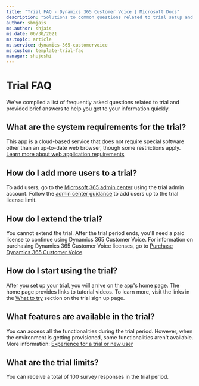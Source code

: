 ```yaml
---  
title: "Trial FAQ - Dynamics 365 Customer Voice | Microsoft Docs"
description: "Solutions to common questions related to trial setup and management."
author: sbmjais
ms.author: shjais
ms.date: 06/30/2021
ms.topic: article
ms.service: dynamics-365-customervoice
ms.custom: template-trial-faq
manager: shujoshi
---
```


# Trial FAQ

We've compiled a list of frequently asked questions related to trial and provided brief answers to help you get to your information quickly.

## What are the system requirements for the trial?

This app is a cloud-based service that does not require special software other than an up-to-date web browser, though some restrictions apply. [Learn more about web application requirements](/power-platform/admin/web-application-requirements)

## How do I add more users to a trial?

To add users, go to the [Microsoft 365 admin center](https://admin.microsoft.com) using the trial admin account. Follow the [admin center guidance](/microsoft-365/admin/add-users/add-users) to add users up to the trial license limit.

## How do I extend the trial?

You cannot extend the trial. After the trial period ends, you'll need a paid license to continue using Dynamics 365 Customer Voice. For information on purchasing Dynamics 365 Customer Voice licenses, go to [Purchase Dynamics 365 Customer Voice](purchase.md).

## How do I start using the trial?

After you set up your trial, you will arrive on the app's home page. The home page provides links to tutorial videos. To learn more, visit the links in the [What to try](sign-up-trial.md#what-to-try) section on the trial sign up page.

## What features are available in the trial?

You can access all the functionalities during the trial period. However, when the environment is getting provisioned, some functionalities aren't available. More information: [Experience for a trial or new user](sign-up-trial.md#experience-for-a-trial-or-new-user)

## What are the trial limits?

You can receive a total of 100 survey responses in the trial period.





